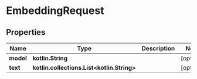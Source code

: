 
# EmbeddingRequest

## Properties
| Name | Type | Description | Notes |
| ------------ | ------------- | ------------- | ------------- |
| **model** | **kotlin.String** |  |  [optional] |
| **text** | **kotlin.collections.List&lt;kotlin.String&gt;** |  |  [optional] |



